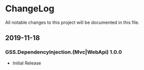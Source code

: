 # ChangeLog

All notable changes to this project will be documented in this file.

## 2019-11-18

### GSS.DependencyInjection.(Mvc|WebApi) 1.0.0

- Initial Release